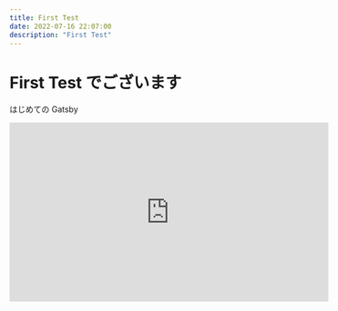 ```yaml
---
title: First Test
date: 2022-07-16 22:07:00
description: "First Test"
---
```


# First Test でございます

はじめての Gatsby

<iframe width="560" height="315" src="https://www.youtube.com/embed/nPwUP30ryrg" title="YouTube video player" frameborder="0" allow="accelerometer; autoplay; clipboard-write; encrypted-media; gyroscope; picture-in-picture" allowfullscreen></iframe>
